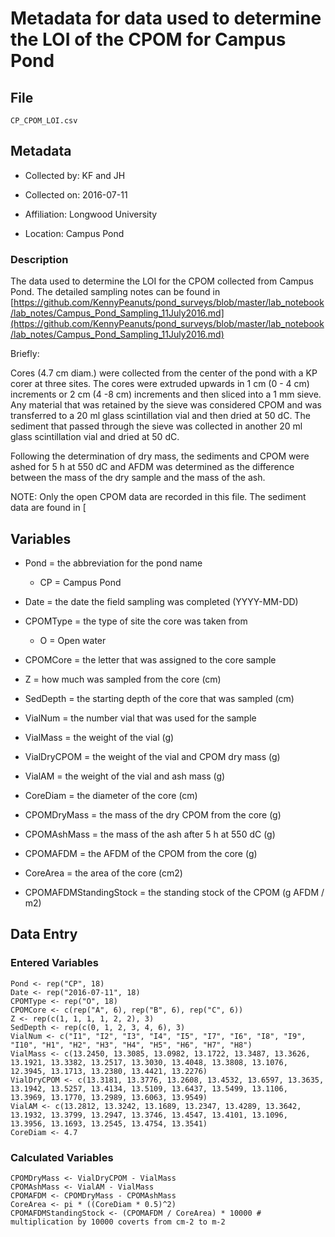 # Metadata for data used to determine the LOI of the CPOM for Campus Pond

## File

`CP_CPOM_LOI.csv`

## Metadata

* Collected by: KF and JH

* Collected on: 2016-07-11

* Affiliation: Longwood University

* Location: Campus Pond

### Description

The data used to determine the LOI for the CPOM collected from Campus Pond. The detailed sampling notes can be found in [https://github.com/KennyPeanuts/pond_surveys/blob/master/lab_notebook/lab_notes/Campus_Pond_Sampling_11July2016.md](https://github.com/KennyPeanuts/pond_surveys/blob/master/lab_notebook/lab_notes/Campus_Pond_Sampling_11July2016.md)

Briefly:

Cores (4.7 cm diam.) were collected from the center of the pond with a KP corer at three sites. The cores were extruded upwards in 1 cm (0 - 4 cm) increments or 2 cm (4 -8 cm) increments and then sliced into a 1 mm sieve. Any material that was retained by the sieve was considered CPOM and was transferred to a 20 ml glass scintillation vial and then dried at 50 dC. The sediment that passed through the sieve was collected in another 20 ml glass scintillation vial and dried at 50 dC. 

Following the determination of dry mass, the sediments and CPOM were ashed for 5 h at 550 dC and AFDM was determined as the difference between the mass of the dry sample and the mass of the ash.

NOTE: Only the open CPOM data are recorded in this file. The sediment data are found in [

## Variables

* Pond = the abbreviation for the pond name
  * CP = Campus Pond
  
* Date = the date the field sampling was completed (YYYY-MM-DD)

* CPOMType = the type of site the core was taken from
  * O = Open water
  
* CPOMCore = the letter that was assigned to the core sample 

* Z = how much was sampled from the core (cm)

* SedDepth = the starting depth of the core that was sampled (cm) 

* VialNum = the number vial that was used for the sample

* VialMass = the weight of the vial (g)

* VialDryCPOM = the weight of the vial and CPOM dry mass (g)

* VialAM = the weight of the vial and ash mass (g)

* CoreDiam = the diameter of the core (cm)

* CPOMDryMass = the mass of the dry CPOM from the core (g)

* CPOMAshMass = the mass of the ash after 5 h at 550 dC (g)

* CPOMAFDM = the AFDM of the CPOM from the core (g)

* CoreArea = the area of the core (cm2)

* CPOMAFDMStandingStock = the standing stock of the CPOM (g AFDM / m2)

## Data Entry
### Entered Variables 
    
    Pond <- rep("CP", 18)
    Date <- rep("2016-07-11", 18)
    CPOMType <- rep("O", 18)
    CPOMCore <- c(rep("A", 6), rep("B", 6), rep("C", 6))
    Z <- rep(c(1, 1, 1, 1, 2, 2), 3)
    SedDepth <- rep(c(0, 1, 2, 3, 4, 6), 3) 
    VialNum <- c("I1", "I2", "I3", "I4", "I5", "I7", "I6", "I8", "I9", "I10", "H1", "H2", "H3", "H4", "H5", "H6", "H7", "H8")
    VialMass <- c(13.2450, 13.3085, 13.0982, 13.1722, 13.3487, 13.3626, 13.1921, 13.3382, 13.2517, 13.3030, 13.4048, 13.3808, 13.1076, 12.3945, 13.1713, 13.2380, 13.4421, 13.2276)
    VialDryCPOM <- c(13.3181, 13.3776, 13.2608, 13.4532, 13.6597, 13.3635, 13.1942, 13.5257, 13.4134, 13.5109, 13.6437, 13.5499, 13.1106, 13.3969, 13.1770, 13.2989, 13.6063, 13.9549)
    VialAM <- c(13.2812, 13.3242, 13.1689, 13.2347, 13.4289, 13.3642, 13.1932, 13.3799, 13.2947, 13.3746, 13.4547, 13.4101, 13.1096, 13.3956, 13.1693, 13.2545, 13.4754, 13.3541)
    CoreDiam <- 4.7
   
### Calculated Variables 

    CPOMDryMass <- VialDryCPOM - VialMass
    CPOMAshMass <- VialAM - VialMass
    CPOMAFDM <- CPOMDryMass - CPOMAshMass
    CoreArea <- pi * ((CoreDiam * 0.5)^2) 
    CPOMAFDMStandingStock <- (CPOMAFDM / CoreArea) * 10000 # multiplication by 10000 coverts from cm-2 to m-2
    
